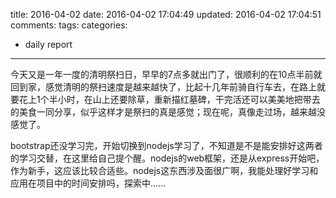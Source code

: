 title: 2016-04-02
date: 2016-04-02 17:04:49
updated: 2016-04-02 17:04:51
comments: 
tags:
categories:
- daily report

---

今天又是一年一度的清明祭扫日，早早的7点多就出门了，很顺利的在10点半前就回到家，感觉清明的祭扫速度是越来越快了，比起十几年前骑自行车去，在路上就要花上1个半小时，在山上还要除草，重新描红墓碑，干完活还可以美美地把带去的美食一同分享，似乎这样才是祭扫的真是感觉；现在呢，真像走过场，越来越没感觉了。

bootstrap还没学习完，开始切换到nodejs学习了，不知道是不是能安排好这两者的学习交替，在这里给自己提个醒。nodejs的web框架，还是从express开始吧，作为新手，这应该比较合适些。nodejs这东西涉及面很广啊，我能处理好学习和应用在项目中的时间安排吗，探索中......